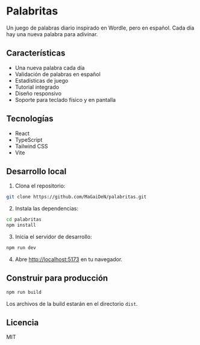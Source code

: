 # Palabritas

Un juego de palabras diario inspirado en Wordle, pero en español. Cada día hay una nueva palabra para adivinar.

## Características

- Una nueva palabra cada día
- Validación de palabras en español
- Estadísticas de juego
- Tutorial integrado
- Diseño responsivo
- Soporte para teclado físico y en pantalla

## Tecnologías

- React
- TypeScript
- Tailwind CSS
- Vite

## Desarrollo local

1. Clona el repositorio:
```bash
git clone https://github.com/MaGaiDeN/palabritas.git
```

2. Instala las dependencias:
```bash
cd palabritas
npm install
```

3. Inicia el servidor de desarrollo:
```bash
npm run dev
```

4. Abre [http://localhost:5173](http://localhost:5173) en tu navegador.

## Construir para producción

```bash
npm run build
```

Los archivos de la build estarán en el directorio `dist`.

## Licencia

MIT
